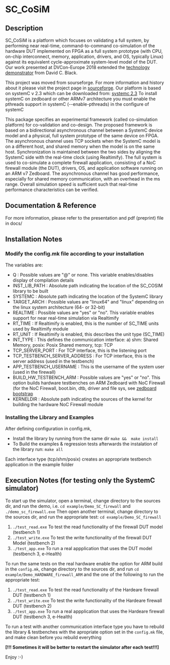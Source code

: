 # SC_CoSiM

## Description
SC_CoSiM is a platform which focuses on validating a full system, by performing near real-time, command-to-command co-simulation of the hardware DUT implemented on FPGA as a full system prototype (with CPU, on-chip interconnect, memory, application, drivers, and OS, typically Linux) against its equivalent cycle-approximate system-level model of the DUT. Our work presented at DVCon-Europe 2018 extended the [technology demonstrator](https://github.com/dcblack/technology_demonstrator) from David C. Black.

This project was moved from sourseforge. For more information and history about it please visit the project page in [sourceforge](https://sourceforge.net/projects/sc-cosim/).
Our platform is based on systemC v 2.3 which can be downloaded from: [systemc 2.3](https://github.com/systemc/systemc-2.3)
To install systemC on zedboard or other ARMv7 architecture you must enable the pthreads support in systemC (--enable-pthreads) in the configure of systemC

This package specifies an experimental framework (called co-simulation platform) for co-validation and co-design. The proposed framework is based on a bidirectional asynchronous channel between a SystemC device model and a physical, full system prototype of the same device on FPGA. The asynchronous channel uses TCP sockets when the
SystemC model is on a different host, and shared memory when the model is on the same host.
Synchronization is maintained between the two sides by aligning the SystemC side with the real-time clock (using Realtimify). The full system is used to co-simulate a complete firewall application, consisting of a NoC firewall module (the DUT), drivers, OS, and application software running on an ARM v7 Zedboard. The asynchronous channel has good performance, especially for shared memory communication, with an overhead in the ms range. Overall simulation speed is sufficient such that real-time performance characteristics can be verified.

## Documentation & Reference
For more information, please refer to the presentation and pdf (preprint) file in docs/

## Installation Notes

### Modify the config.mk file according to your installation
The variables are:

- Q                            : Possible values are "@" or none. This variable enables/disables display of compilation details
- INST_LIB_PATH                : Absolute path indicating the location of the SC_COSIM library to be built
- SYSTEMC                      : Absolute path indicating the location of the SystemC library
- TARGET_ARCH                  : Possible values are "linux64" and "linux" depending on the linux system architecture (64- or 32-bit)
- REALTIME                     : Possible values are "yes" or "no". This variable enables support for near real-time simulation via Realtimify
- RT_TIME                      : If Realtimify is enabled, this is the number of SC_TIME units used by Realtimify module 
- RT_UNIT                      : If Realtimify is enabled, this describes the unit type (SC_TIME)
- INT_TYPE                     : This defines the communication interface: a) shm: Shared Memory, posix: Posix Shared memory, tcp: TCP
- TCP_SERVER_PORT              : For TCP interface, this is the listening port
- TCP_TESTBENCH_SERVER_ADDRESS : For TCP interface, this is the server address (used in the testbench)
- APP_TESTBENCH_USERNAME       : This is the username of the system user (used in the firewall)
- BUILD_HW_TESTBENCH_ARM       : Possible values are "yes" or "no". This option builds hardware testbenches on ARM Zedboard with NoC Firewall
			       (for the NoC Firewall, boot.bin, dtb, driver and file sys, see [zedboard bootstrap](https://github.com/angmouzakitis/student_xohw18-187)
- KERNELDIR                    : Absolute path indicating the sources of the kernel for building the hardware NoC Firewall module

### Installing the Library and Examples
After defining configuration in config.mk, 
- Install the library by running from the same dir `make &&  make install`
- To Build the examples & regression tests afterwards the instalation of the library run: `make all`
  
Each interface type (tcp/shm/posix) creates an appropriate testbench application in the example folder

## Execution Notes (for testing only the SystemC simulator)
To start up the simulator, open a terminal, change directory to the sources dir, and run the demo, i.e.
`cd example/Demo_SC_firewall` and `./demo_sc_firewall.exe`
Then open another terminal, change directory to the sources dir, and run the appropriate test: `cd example/Demo_SC_firewall`
1. `./test_read.exe` To test the read functionality of the firewall DUT model (testbench 1)
2. `./test_write.exe` To test the write functionality of the firewall DUT Model (testbench 2)
3. `./test_app.exe` To run a real appplication that uses the DUT model (testbench 3, e-Health)

To run the same tests on the real hardware enable the option for ARM build in the `config.mk`,
change directory to the sources dir, and run `cd example/Demo_HARDWARE_firewall_ARM` and the one of the following to run the appropriate test:
1. `./test_read.exe` To test the read functionality of the Hardeare firewall DUT (testbench 1) 
2. `./test_write.exe` To test the write functionality of the Hardeare firewall DUT (testbench 2)
3. `./test_app.exe` To run a real appplication that uses the Hardeare firewall DUT (testbench 3, e-Health)

To run a test with another communication interface type you have to rebuild the library & testbenches 
with the apropriate option set in the `config.mk` file, and make clean before you rebuild everything

**[!!! Sometimes it will be better to restart the simulator after each test!!!]**


Enjoy :-)

